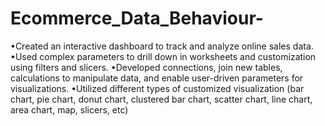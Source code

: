 # Ecommerce_Data_Behaviour-


•Created an interactive dashboard to track and analyze online sales data.
•Used complex parameters to drill down in worksheets and customization using filters and slicers.
•Developed connections, join new tables, calculations to manipulate data, and enable user-driven parameters for visualizations.
•Utilized different types of customized visualization (bar chart, pie chart, donut chart, clustered bar chart, scatter chart, line chart, area chart, map, slicers, etc)
